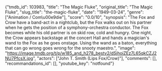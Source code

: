 {"tmdb_id": 103983, "title": "The Magic Fluke", "original_title": "The Magic Fluke", "slug_title": "the-magic-fluke", "date": "1949-03-24", "genre": ["Animation / Com\u00e9die"], "score": "0.0/10", "synopsis": "The Fox and Crow have a band-act in a nightclub, but the Fox walks out on his partner when he gets the position of a symphony-orchestra conductor. The Fox becomes while his old partner is on skid row, cold and hungry. One night, the Crow appears backstage at the concert Hall and hands a magician's wand to the Fox as he goes onstage. Using the wand as a baton, everything that can go wrong goes wrong for the snooty maestro.", "image": "https://image.tmdb.org/t/p/w185_and_h278_bestv2/dSjhoiZEz7L65qkCZJ2NU7PfcsX.jpg", "actors": ["John T. Smith (Lips Fox/Crow)"], "comments": [], "recommandations_id": [], "youtube_key": "notfound"}